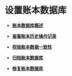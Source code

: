 # 设置账本数据库

-   **[账本数据库概述](账本数据库概述.md)**

-   **[查看账本历史操作记录](查看账本历史操作记录.md)**

-   **[校验账本数据一致性](校验账本数据一致性.md)**

-   **[归档账本数据库](归档账本数据库.md)**

-   **[修复账本数据库](修复账本数据库.md)**
